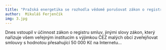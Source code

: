```yaml
---
title: "Pražská energetika se rozhodla vědomě porušovat zákon o registru smluv"
author:  Mikuláš Ferjenčík
img: 3.jpg
---
```


Dnes vstoupil v účinnost zákon o registru smluv, jinými slovy zákon, který nařizuje všem veřejným institucím s výjimkou ČEZ malých obcí zveřejňovat smlouvy s hodnotou přesahující 50 000 Kč na Internetu... 
